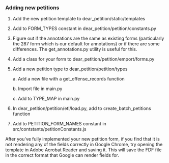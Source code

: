 ### Adding new petitions

1. Add the new petition template to dear_petition/static/templates
2. Add to FORM_TYPES constant in dear_petition/petition/constants.py
3. Figure out if the annotations are the same as existing forms (particularly the 287 form which is our default for annotations) or if there are some differences. The get_annotations.py utility is useful for this.
4. Add a class for your form to dear_petition/petition/emport/forms.py
5. Add a new petition type to dear_petition/petition/types

    a. Add a new file with a get_offense_records function

    b. Import file in main.py

    c. Add to TYPE_MAP in main.py
    
6. In dear_petition/petition/etl/load.py, add to create_batch_petitions function
7. Add to PETITION_FORM_NAMES constant in src/contstants/petitionConstants.js



After you've fully implemented your new petition form, if you find that it is not rendering any of the fields correctly in Google Chrome, try opening the template in Adobe Acrobat Reader and saving it. This will save the FDF file in the correct format that Google can render fields for.